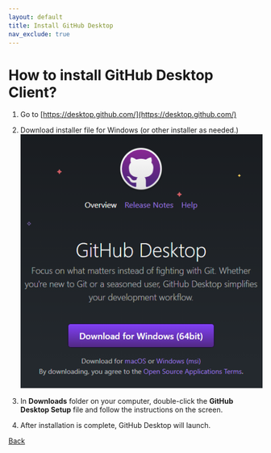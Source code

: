 ```yaml
---
layout: default
title: Install GitHub Desktop
nav_exclude: true
---
```


# How to install GitHub Desktop Client?

1. Go to [https://desktop.github.com/](https://desktop.github.com/)
2. Download installer file for Windows (or other installer as needed.)
![Image](/github_desktop.png "github_desktop")

3. In **Downloads** folder on your computer, double-click the **GitHub Desktop Setup** file and follow the instructions on the screen.
4. After installation is complete, GitHub Desktop will launch.

[Back](./git_github_and_github_desktop.md)
